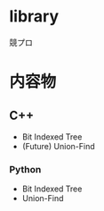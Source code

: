 
# library

競プロ

# 内容物

## C++

- Bit Indexed Tree
- (Future) Union-Find

### Python

- Bit Indexed Tree
- Union-Find
